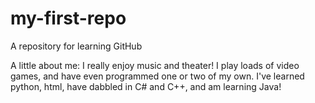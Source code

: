 # my-first-repo
A repository for learning GitHub

A little about me: I really enjoy music and theater! I play loads of video games, and have even programmed one or two of my own. I've learned python, html, have dabbled in C# and C++, and am learning Java!
